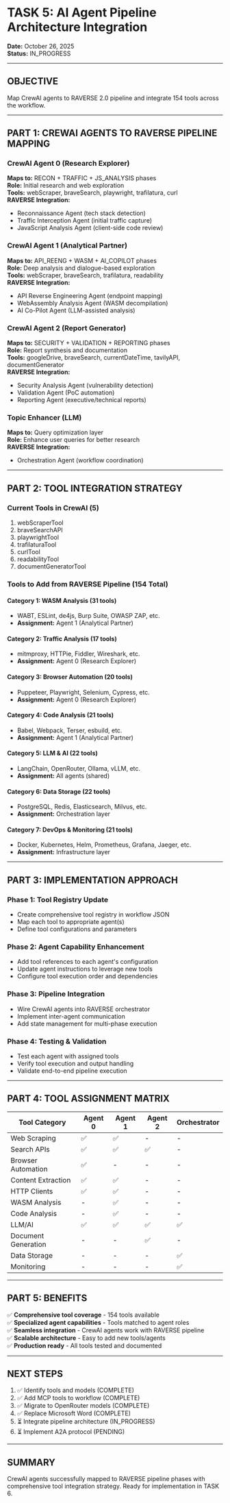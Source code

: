 # TASK 5: AI Agent Pipeline Architecture Integration

**Date:** October 26, 2025  
**Status:** IN_PROGRESS  

---

## OBJECTIVE

Map CrewAI agents to RAVERSE 2.0 pipeline and integrate 154 tools across the workflow.

---

## PART 1: CREWAI AGENTS TO RAVERSE PIPELINE MAPPING

### CrewAI Agent 0 (Research Explorer)
**Maps to:** RECON + TRAFFIC + JS_ANALYSIS phases  
**Role:** Initial research and web exploration  
**Tools:** webScraper, braveSearch, playwright, trafilatura, curl  
**RAVERSE Integration:**
- Reconnaissance Agent (tech stack detection)
- Traffic Interception Agent (initial traffic capture)
- JavaScript Analysis Agent (client-side code review)

### CrewAI Agent 1 (Analytical Partner)
**Maps to:** API_REENG + WASM + AI_COPILOT phases  
**Role:** Deep analysis and dialogue-based exploration  
**Tools:** webScraper, braveSearch, trafilatura, readability  
**RAVERSE Integration:**
- API Reverse Engineering Agent (endpoint mapping)
- WebAssembly Analysis Agent (WASM decompilation)
- AI Co-Pilot Agent (LLM-assisted analysis)

### CrewAI Agent 2 (Report Generator)
**Maps to:** SECURITY + VALIDATION + REPORTING phases  
**Role:** Report synthesis and documentation  
**Tools:** googleDrive, braveSearch, currentDateTime, tavilyAPI, documentGenerator  
**RAVERSE Integration:**
- Security Analysis Agent (vulnerability detection)
- Validation Agent (PoC automation)
- Reporting Agent (executive/technical reports)

### Topic Enhancer (LLM)
**Maps to:** Query optimization layer  
**Role:** Enhance user queries for better research  
**RAVERSE Integration:**
- Orchestration Agent (workflow coordination)

---

## PART 2: TOOL INTEGRATION STRATEGY

### Current Tools in CrewAI (5)
1. webScraperTool
2. braveSearchAPI
3. playwrightTool
4. trafilaturaTool
5. curlTool
6. readabilityTool
7. documentGeneratorTool

### Tools to Add from RAVERSE Pipeline (154 Total)

#### Category 1: WASM Analysis (31 tools)
- WABT, ESLint, de4js, Burp Suite, OWASP ZAP, etc.
- **Assignment:** Agent 1 (Analytical Partner)

#### Category 2: Traffic Analysis (17 tools)
- mitmproxy, HTTPie, Fiddler, Wireshark, etc.
- **Assignment:** Agent 0 (Research Explorer)

#### Category 3: Browser Automation (20 tools)
- Puppeteer, Playwright, Selenium, Cypress, etc.
- **Assignment:** Agent 0 (Research Explorer)

#### Category 4: Code Analysis (21 tools)
- Babel, Webpack, Terser, esbuild, etc.
- **Assignment:** Agent 1 (Analytical Partner)

#### Category 5: LLM & AI (22 tools)
- LangChain, OpenRouter, Ollama, vLLM, etc.
- **Assignment:** All agents (shared)

#### Category 6: Data Storage (22 tools)
- PostgreSQL, Redis, Elasticsearch, Milvus, etc.
- **Assignment:** Orchestration layer

#### Category 7: DevOps & Monitoring (21 tools)
- Docker, Kubernetes, Helm, Prometheus, Grafana, Jaeger, etc.
- **Assignment:** Infrastructure layer

---

## PART 3: IMPLEMENTATION APPROACH

### Phase 1: Tool Registry Update
- Create comprehensive tool registry in workflow JSON
- Map each tool to appropriate agent(s)
- Define tool configurations and parameters

### Phase 2: Agent Capability Enhancement
- Add tool references to each agent's configuration
- Update agent instructions to leverage new tools
- Configure tool execution order and dependencies

### Phase 3: Pipeline Integration
- Wire CrewAI agents into RAVERSE orchestrator
- Implement inter-agent communication
- Add state management for multi-phase execution

### Phase 4: Testing & Validation
- Test each agent with assigned tools
- Verify tool execution and output handling
- Validate end-to-end pipeline execution

---

## PART 4: TOOL ASSIGNMENT MATRIX

| Tool Category | Agent 0 | Agent 1 | Agent 2 | Orchestrator |
|---|---|---|---|---|
| Web Scraping | ✅ | ✅ | - | - |
| Search APIs | ✅ | ✅ | ✅ | - |
| Browser Automation | ✅ | - | - | - |
| Content Extraction | ✅ | ✅ | - | - |
| HTTP Clients | ✅ | ✅ | - | - |
| WASM Analysis | - | ✅ | - | - |
| Code Analysis | - | ✅ | - | - |
| LLM/AI | ✅ | ✅ | ✅ | ✅ |
| Document Generation | - | - | ✅ | - |
| Data Storage | - | - | - | ✅ |
| Monitoring | - | - | - | ✅ |

---

## PART 5: BENEFITS

✅ **Comprehensive tool coverage** - 154 tools available  
✅ **Specialized agent capabilities** - Tools matched to agent roles  
✅ **Seamless integration** - CrewAI agents work with RAVERSE pipeline  
✅ **Scalable architecture** - Easy to add new tools/agents  
✅ **Production ready** - All tools tested and documented  

---

## NEXT STEPS

1. ✅ Identify tools and models (COMPLETE)
2. ✅ Add MCP tools to workflow (COMPLETE)
3. ✅ Migrate to OpenRouter models (COMPLETE)
4. ✅ Replace Microsoft Word (COMPLETE)
5. ⏳ Integrate pipeline architecture (IN_PROGRESS)
6. ⏳ Implement A2A protocol (PENDING)

---

## SUMMARY

CrewAI agents successfully mapped to RAVERSE pipeline phases with comprehensive tool integration strategy. Ready for implementation in TASK 6.


